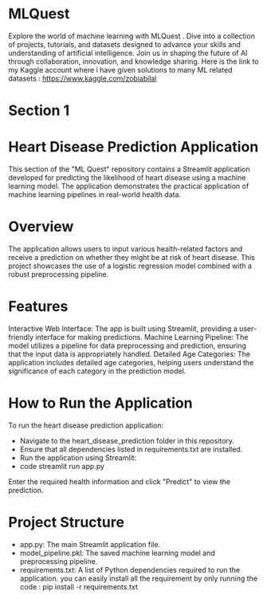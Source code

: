 # MLQuest
Explore the world of machine learning with MLQuest . Dive into a collection of projects, tutorials, and datasets designed to advance your skills and understanding of artificial intelligence. Join us in shaping the future of AI through collaboration, innovation, and knowledge sharing.
Here is the link to my Kaggle account where i have given solutions to many ML related datasets :
https://www.kaggle.com/zobiabilal

# Section 1
# Heart Disease Prediction Application

This section of the "ML Quest" repository contains a Streamlit application developed for predicting the likelihood of heart disease using a machine learning model. The application demonstrates the practical application of machine learning pipelines in real-world health data.

# Overview
The application allows users to input various health-related factors and receive a prediction on whether they might be at risk of heart disease. This project showcases the use of a logistic regression model combined with a robust preprocessing pipeline.

# Features
Interactive Web Interface: The app is built using Streamlit, providing a user-friendly interface for making predictions.
Machine Learning Pipeline: The model utilizes a pipeline for data preprocessing and prediction, ensuring that the input data is appropriately handled.
Detailed Age Categories: The application includes detailed age categories, helping users understand the significance of each category in the prediction model.

# How to Run the Application
To run the heart disease prediction application:

- Navigate to the heart_disease_prediction folder in this repository.
- Ensure that all dependencies listed in requirements.txt are installed.
- Run the application using Streamlit:
- code
streamlit run app.py

Enter the required health information and click "Predict" to view the prediction.
# Project Structure
- app.py: The main Streamlit application file.
- model_pipeline.pkl: The saved machine learning model and preprocessing pipeline.
- requirements.txt: A list of Python dependencies required to run the application.
  you can easily install all the requirement by only running the code : pip install -r requirements.txt

